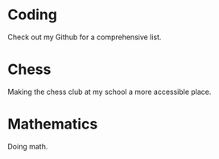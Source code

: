 # Coding
Check out my Github for a comprehensive list.
# Chess
Making the chess club at my school a more accessible place.
# Mathematics
Doing math.